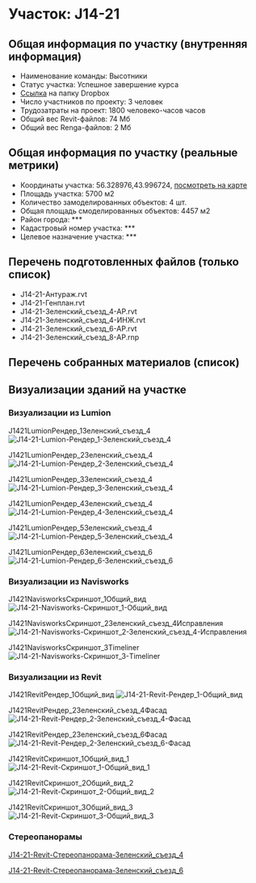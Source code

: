 # Участок: J14-21
## Общая информация по участку (внутренняя информация)
+ Наименование команды: Высотники
+ Статус участка: Успешное завершение курса
+ [Ссылка](https://www.dropbox.com/sh/wvvgv1nw1iqred9/AADZIiahqAsV7J7cVA2ZYdOwa/J14_21?dl=0) на папку Dropbox
+ Число участников по проекту: 3 человек
+ Трудозатраты на проект: 1800 человеко-часов часов
+ Общий вес Revit-файлов: 74 Мб
+ Общий вес Renga-файлов: 2 Мб
## Общая информация по участку (реальные метрики)
+ Координаты участка: 56.328976,43.996724, [посмотреть на карте](yandex.ru/maps/47/nizhny-novgorod/?ll=56.328976%2C43.996724&z=19)
+ Площадь участка: 5700 м2
+ Количество замоделированных объектов: 4 шт.
+ Общая площадь смоделированных объектов: 4457 м2
+ Район города: *** 
+ Кадастровый номер участка: *** 
+ Целевое назначение участка: *** 
## Перечень подготовленных файлов (только список)
+ J14-21-Антураж.rvt
+ J14-21-Генплан.rvt
+ J14-21-Зеленский_съезд_4-АР.rvt
+ J14-21-Зеленский_съезд_4-ИНЖ.rvt
+ J14-21-Зеленский_съезд_6-АР.rvt
+ J14-21-Зеленский_съезд_8-АР.rnp
## Перечень собранных материалов (список)
## Визуализации зданий на участке
### Визуализации из Lumion
J1421LumionРендер_1Зеленский_съезд_4
![J14-21-Lumion-Рендер_1-Зеленский_съезд_4](/Images/J14_21/J14-21-Lumion-Рендер_1-Зеленский_съезд_4_Compressed.jpg)

J1421LumionРендер_2Зеленский_съезд_4
![J14-21-Lumion-Рендер_2-Зеленский_съезд_4](/Images/J14_21/J14-21-Lumion-Рендер_2-Зеленский_съезд_4_Compressed.jpg)

J1421LumionРендер_3Зеленский_съезд_4
![J14-21-Lumion-Рендер_3-Зеленский_съезд_4](/Images/J14_21/J14-21-Lumion-Рендер_3-Зеленский_съезд_4_Compressed.jpg)

J1421LumionРендер_4Зеленский_съезд_4
![J14-21-Lumion-Рендер_4-Зеленский_съезд_4](/Images/J14_21/J14-21-Lumion-Рендер_4-Зеленский_съезд_4_Compressed.jpg)

J1421LumionРендер_5Зеленский_съезд_4
![J14-21-Lumion-Рендер_5-Зеленский_съезд_4](/Images/J14_21/J14-21-Lumion-Рендер_5-Зеленский_съезд_4_Compressed.jpg)

J1421LumionРендер_6Зеленский_съезд_6
![J14-21-Lumion-Рендер_6-Зеленский_съезд_6](/Images/J14_21/J14-21-Lumion-Рендер_6-Зеленский_съезд_6_Compressed.jpg)

### Визуализации из Navisworks
J1421NavisworksСкриншот_1Общий_вид
![J14-21-Navisworks-Скриншот_1-Общий_вид](/Images/J14_21/J14-21-Navisworks-Скриншот_1-Общий_вид_Compressed.jpg)

J1421NavisworksСкриншот_2Зеленский_съезд_4Исправления
![J14-21-Navisworks-Скриншот_2-Зеленский_съезд_4-Исправления](/Images/J14_21/J14-21-Navisworks-Скриншот_2-Зеленский_съезд_4-Исправления_Compressed.jpg)

J1421NavisworksСкриншот_3Timeliner
![J14-21-Navisworks-Скриншот_3-Timeliner](/Images/J14_21/J14-21-Navisworks-Скриншот_3-Timeliner_Compressed.jpg)

### Визуализации из Revit
J1421RevitРендер_1Общий_вид
![J14-21-Revit-Рендер_1-Общий_вид](/Images/J14_21/J14-21-Revit-Рендер_1-Общий_вид_Compressed.jpg)

J1421RevitРендер_2Зеленский_съезд_4Фасад
![J14-21-Revit-Рендер_2-Зеленский_съезд_4-Фасад](/Images/J14_21/J14-21-Revit-Рендер_2-Зеленский_съезд_4-Фасад_Compressed.jpg)

J1421RevitРендер_2Зеленский_съезд_6Фасад
![J14-21-Revit-Рендер_2-Зеленский_съезд_6-Фасад](/Images/J14_21/J14-21-Revit-Рендер_2-Зеленский_съезд_6-Фасад_Compressed.jpg)

J1421RevitСкриншот_1Общий_вид_1
![J14-21-Revit-Скриншот_1-Общий_вид_1](/Images/J14_21/J14-21-Revit-Скриншот_1-Общий_вид_1_Compressed.jpg)

J1421RevitСкриншот_2Общий_вид_2
![J14-21-Revit-Скриншот_2-Общий_вид_2](/Images/J14_21/J14-21-Revit-Скриншот_2-Общий_вид_2_Compressed.jpg)

J1421RevitСкриншот_3Общий_вид_3
![J14-21-Revit-Скриншот_3-Общий_вид_3](/Images/J14_21/J14-21-Revit-Скриншот_3-Общий_вид_3_Compressed.jpg)

### Стереопанорамы
[J14-21-Revit-Стереопанорама-Зеленский_съезд_4](https://pano.autodesk.com/pano.html?url=jpgs/b494e17c-b0ae-473b-958f-196cb480ef95&version=2)

[J14-21-Revit-Стереопанорама-Зеленский_съезд_6](https://pano.autodesk.com/pano.html?url=jpgs/a789daa0-a19c-4cce-9f44-f5d3b7900249&version=2)

